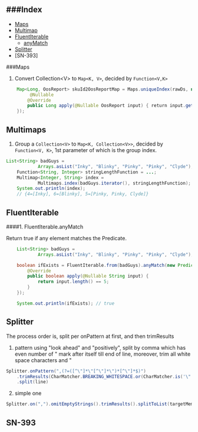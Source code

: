 
###Index
---

* [Maps](#maps)
* [Multimap](#multimaps)
* [FluentIterable](#fluentiterable)
    - [anyMatch](#1-fluentiterableanymatch)
* [Splitter](#splitter)
* [SN-393]


###Maps

1. Convert Collection\<V\> to `Map<K, V>`, decided by `Function<V,K>`

```java
    Map<Long, OosReport> skuId2OosReportMap = Maps.uniqueIndex(rawDs, new Function<OosReport, Long>() {
         @Nullable 
        @Override 
        public Long apply(@Nullable OosReport input) { return input.getSkuId(); }
    });
```


Multimaps
---

1. Group a `Collection<V>` to `Map<K, Collection<V>>`, decided by `Function<V, K>`, 1st parameter of which is the group index.

```java
List<String> badGuys =
            Arrays.asList("Inky", "Blinky", "Pinky", "Pinky", "Clyde");
    Function<String, Integer> stringLengthFunction = ...;
    Multimap<Integer, String> index =
            Multimaps.index(badGuys.iterator(), stringLengthFunction);
    System.out.println(index);
    // {4=[Inky], 6=[Blinky], 5=[Pinky, Pinky, Clyde]}
```

FluentIterable
---
####1. FluentIterable.anyMatch

Return true if any element matches the Predicate.

```java
    List<String> badGuys =
            Arrays.asList("Inky", "Blinky", "Pinky", "Pinky", "Clyde");

    boolean ifExists = FluentIterable.from(badGuys).anyMatch(new Predicate<String>() {
        @Override
        public boolean apply(@Nullable String input) {
            return input.length() == 5;
        }
    });

    System.out.println(ifExists); // true
```

Splitter
---
The process order is, split per onPattern at first, and then trimResults

1. pattern using "look ahead" and "positively", split by comma which has even number of " mark after itself till end of line, moreover, trim all white space characters and " 
```java
Splitter.onPattern(",(?=([^\"]*\"[^\"]*\")*[^\"]*$)")
    .trimResults(CharMatcher.BREAKING_WHITESPACE.or(CharMatcher.is('\"')))
    .split(line)
```

2. simple one
```java
Splitter.on(",").omitEmptyStrings().trimResults().splitToList(targetMemberIds)
```

SN-393
---
